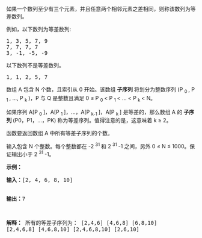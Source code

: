 <html>
 <body>
  <p>
   如果一个数列至少有三个元素，并且任意两个相邻元素之差相同，则称该数列为等差数列。
  </p>
  <p>
   例如，以下数列为等差数列:
  </p>
  <pre>1, 3, 5, 7, 9
7, 7, 7, 7
3, -1, -5, -9</pre>
  <p>
   以下数列不是等差数列。
  </p>
  <pre>1, 1, 2, 5, 7</pre>
  <p>
  </p>
  <p>
   数组 A 包含 N 个数，且索引从 0 开始。该数组
   <strong>
    子序列
   </strong>
   将划分为整数序列 (P
   <sub>
    0
   </sub>
   , P
   <sub>
    1
   </sub>
   , ..., P
   <sub>
    k
   </sub>
   )，P 与 Q 是整数且满足 0 ≤ P
   <sub>
    0
   </sub>
   &lt; P
   <sub>
    1
   </sub>
   &lt; ... &lt; P
   <sub>
    k
   </sub>
   &lt; N。
  </p>
  <p>
  </p>
  <p>
   如果序列 A[P
   <sub>
    0
   </sub>
   ]，A[P
   <sub>
    1
   </sub>
   ]，...，A[P
   <sub>
    k-1
   </sub>
   ]，A[P
   <sub>
    k
   </sub>
   ] 是等差的，那么数组 A 的
   <strong>
    子序列
   </strong>
   (P0，P1，…，PK) 称为等差序列。值得注意的是，这意味着 k ≥ 2。
  </p>
  <p>
   函数要返回数组 A 中所有等差子序列的个数。
  </p>
  <p>
   输入包含 N 个整数。每个整数都在 -2
   <sup>
    31
   </sup>
   和 2
   <sup>
    31
   </sup>
   -1 之间，另外 0 ≤ N ≤ 1000。保证输出小于 2
   <sup>
    31
   </sup>
   -1。
  </p>
  <p>
  </p>
  <p>
   <strong>
    示例：
   </strong>
  </p>
  <p>
  </p>
  <pre><strong>输入：</strong>[2, 4, 6, 8, 10]

<strong>输出：</strong>7

<strong>解释：</strong>
所有的等差子序列为：
[2,4,6]
[4,6,8]
[6,8,10]
[2,4,6,8]
[4,6,8,10]
[2,4,6,8,10]
[2,6,10]
</pre>
  <p>
  </p>
 </body>
</html>